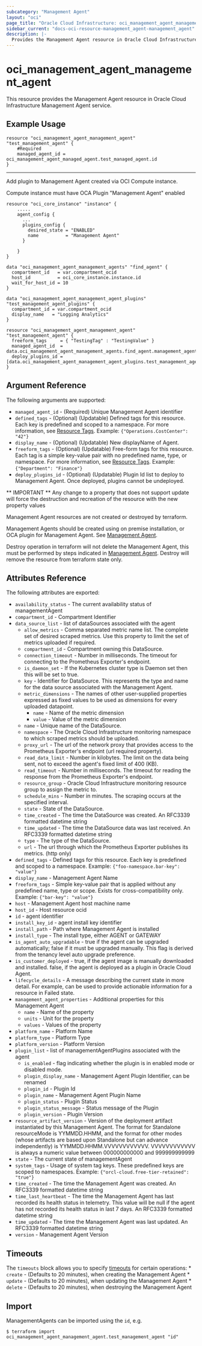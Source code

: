 ```yaml
---
subcategory: "Management Agent"
layout: "oci"
page_title: "Oracle Cloud Infrastructure: oci_management_agent_management_agent"
sidebar_current: "docs-oci-resource-management_agent-management_agent"
description: |-
  Provides the Management Agent resource in Oracle Cloud Infrastructure Management Agent service
---
```


# oci_management_agent_management_agent
This resource provides the Management Agent resource in Oracle Cloud Infrastructure Management Agent service.



## Example Usage

```hcl
resource "oci_management_agent_management_agent" "test_management_agent" {
	#Required
	managed_agent_id = oci_management_agent_managed_agent.test_managed_agent.id
}
```
---
Add plugin to Management Agent created via OCI Compute instance.

Compute instance must have OCA Plugin "Management Agent" enabled
```hcl
resource "oci_core_instance" "instance" {
    .....
	agent_config {
	  ...
	  plugins_config {
		desired_state = "ENABLED"
		name          = "Management Agent"
	  }
	
	}
}
```
```hcl
data "oci_management_agent_management_agents" "find_agent" {
  compartment_id   = var.compartment_ocid
  host_id          = oci_core_instance.instance.id
  wait_for_host_id = 10
}

data "oci_management_agent_management_agent_plugins" "test_management_agent_plugins" {
  compartment_id = var.compartment_ocid
  display_name   = "Logging Analytics"
}

resource "oci_management_agent_management_agent" "test_management_agent" {
  freeform_tags     = { "TestingTag" : "TestingValue" }
  managed_agent_id  = data.oci_management_agent_management_agents.find_agent.management_agents[0].id
  deploy_plugins_id = [data.oci_management_agent_management_agent_plugins.test_management_agent_plugins.management_agent_plugins.0.id]
}
```

## Argument Reference

The following arguments are supported:

* `managed_agent_id` - (Required) Unique Management Agent identifier
* `defined_tags` - (Optional) (Updatable) Defined tags for this resource. Each key is predefined and scoped to a namespace. For more information, see [Resource Tags](https://docs.cloud.oracle.com/iaas/Content/General/Concepts/resourcetags.htm). Example: `{"Operations.CostCenter": "42"}` 
* `display_name` - (Optional) (Updatable) New displayName of Agent.
* `freeform_tags` - (Optional) (Updatable) Free-form tags for this resource. Each tag is a simple key-value pair with no predefined name, type, or namespace. For more information, see [Resource Tags](https://docs.cloud.oracle.com/iaas/Content/General/Concepts/resourcetags.htm). Example: `{"Department": "Finance"}` 
* `deploy_plugins_id` - (Optional) (Updatable) Plugin Id list to deploy to Management Agent. Once deployed, plugins cannot be undeployed.

** IMPORTANT **
Any change to a property that does not support update will force the destruction and recreation of the resource with the new property values

Management Agent resources are not created or destroyed by terraform.

Management Agents should be created using on premise installation, or OCA plugin for Management Agent. See [Management Agent](https://docs.oracle.com/en-us/iaas/management-agents/index.html).

Destroy operation in terraform will not delete the Management Agent, this must be performed by steps indicated in [Management Agent](https://docs.oracle.com/en-us/iaas/management-agents/index.html). Destroy will remove the resource from terraform state only.
## Attributes Reference

The following attributes are exported:

* `availability_status` - The current availability status of managementAgent
* `compartment_id` - Compartment Identifier
* `data_source_list` - list of dataSources associated with the agent
	* `allow_metrics` - Comma separated metric name list. The complete set of desired scraped metrics. Use this property to limit the set of metrics uploaded if required.
	* `compartment_id` - Compartment owning this DataSource.
	* `connection_timeout` - Number in milliseconds. The timeout for connecting to the Prometheus Exporter's endpoint.
	* `is_daemon_set` - If the Kubernetes cluster type is Daemon set then this will be set to true.
	* `key` - Identifier for DataSource. This represents the type and name for the data source associated with the Management Agent.
	* `metric_dimensions` - The names of other user-supplied properties expressed as fixed values to be used as dimensions for every uploaded datapoint.
		* `name` - Name of the metric dimension
		* `value` - Value of the metric dimension
	* `name` - Unique name of the DataSource.
	* `namespace` - The Oracle Cloud Infrastructure monitoring namespace to which scraped metrics should be uploaded.
	* `proxy_url` - The url of the network proxy that provides access to the Prometheus Exporter's endpoint (url required property).
	* `read_data_limit` - Number in kilobytes. The limit on the data being sent, not to exceed the agent's fixed limit of 400 (KB).
	* `read_timeout` - Number in milliseconds. The timeout for reading the response from the Prometheus Exporter's endpoint.
	* `resource_group` - Oracle Cloud Infrastructure monitoring resource group to assign the metric to.
	* `schedule_mins` - Number in minutes. The scraping occurs at the specified interval.
	* `state` - State of the DataSource.
	* `time_created` - The time the DataSource was created. An RFC3339 formatted datetime string
	* `time_updated` - The time the DataSource data was last received. An RFC3339 formatted datetime string
	* `type` - The type of the DataSource.
	* `url` - The url through which the Prometheus Exporter publishes its metrics. (http only)
* `defined_tags` - Defined tags for this resource. Each key is predefined and scoped to a namespace. Example: `{"foo-namespace.bar-key": "value"}` 
* `display_name` - Management Agent Name
* `freeform_tags` - Simple key-value pair that is applied without any predefined name, type or scope. Exists for cross-compatibility only. Example: `{"bar-key": "value"}` 
* `host` - Management Agent host machine name
* `host_id` - Host resource ocid
* `id` - agent identifier
* `install_key_id` - agent install key identifier
* `install_path` - Path where Management Agent is installed
* `install_type` - The install type, either AGENT or GATEWAY
* `is_agent_auto_upgradable` - true if the agent can be upgraded automatically; false if it must be upgraded manually. This flag is derived from the tenancy level auto upgrade preference.
* `is_customer_deployed` - true, if the agent image is manually downloaded and installed. false, if the agent is deployed as a plugin in Oracle Cloud Agent.
* `lifecycle_details` - A message describing the current state in more detail. For example, can be used to provide actionable information for a resource in Failed state.
* `management_agent_properties` - Additional properties for this Management Agent
	* `name` - Name of the property
	* `units` - Unit for the property
	* `values` - Values of the property
* `platform_name` - Platform Name
* `platform_type` - Platform Type
* `platform_version` - Platform Version
* `plugin_list` - list of managementAgentPlugins associated with the agent
	* `is_enabled` - flag indicating whether the plugin is in enabled mode or disabled mode.
	* `plugin_display_name` - Management Agent Plugin Identifier, can be renamed
	* `plugin_id` - Plugin Id
	* `plugin_name` - Management Agent Plugin Name
	* `plugin_status` - Plugin Status
	* `plugin_status_message` - Status message of the Plugin
	* `plugin_version` - Plugin Version
* `resource_artifact_version` - Version of the deployment artifact instantiated by this Management Agent. The format for Standalone resourceMode is YYMMDD.HHMM, and the format for other modes (whose artifacts are based upon Standalone but can advance independently) is YYMMDD.HHMM.VVVVVVVVVVVV. VVVVVVVVVVVV is always a numeric value between 000000000000 and 999999999999 
* `state` - The current state of managementAgent
* `system_tags` - Usage of system tag keys. These predefined keys are scoped to namespaces. Example: `{"orcl-cloud.free-tier-retained": "true"}` 
* `time_created` - The time the Management Agent was created. An RFC3339 formatted datetime string
* `time_last_heartbeat` - The time the Management Agent has last recorded its health status in telemetry. This value will be null if the agent has not recorded its health status in last 7 days. An RFC3339 formatted datetime string
* `time_updated` - The time the Management Agent was last updated. An RFC3339 formatted datetime string
* `version` - Management Agent Version

## Timeouts

The `timeouts` block allows you to specify [timeouts](https://registry.terraform.io/providers/oracle/oci/latest/docs/guides/changing_timeouts) for certain operations:
	* `create` - (Defaults to 20 minutes), when creating the Management Agent
	* `update` - (Defaults to 20 minutes), when updating the Management Agent
	* `delete` - (Defaults to 20 minutes), when destroying the Management Agent


## Import

ManagementAgents can be imported using the `id`, e.g.

```
$ terraform import oci_management_agent_management_agent.test_management_agent "id"
```

